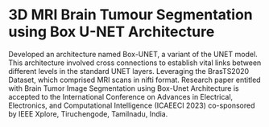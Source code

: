 # 3D MRI Brain Tumour Segmentation using Box U-NET Architecture
Developed an architecture named Box-UNET, a variant of the UNET model. This architecture involved cross connections
to establish vital links between different levels in the standard UNET layers. Leveraging the BrasTS2020 Dataset, which
comprised MRI scans in nifti format. Research paper entitled with Brain Tumor Image Segmentation using Box-Unet
Architecture is accepted to the International Conference on Advances in Electrical, Electronics, and Computational
Intelligence (ICAEECI 2023) co-sponsored by IEEE Xplore, Tiruchengode, Tamilnadu, India.
